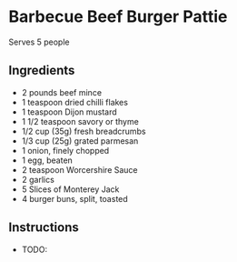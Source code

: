 # Barbecue Beef Burger Pattie

Serves 5 people

## Ingredients
- 2 pounds beef mince
- 1 teaspoon dried chilli flakes
- 1 teaspoon Dijon mustard
- 1 1/2 teaspoon savory or thyme
- 1/2 cup (35g) fresh breadcrumbs
- 1/3 cup (25g) grated parmesan
- 1 onion, finely chopped
- 1 egg, beaten
- 2 teaspoon Worcershire Sauce
- 2 garlics
- 5 Slices of Monterey Jack
- 4 burger buns, split, toasted

## Instructions
- TODO:
